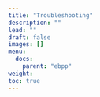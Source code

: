 ```yaml
---
title: "Troubleshooting"
description: ""
lead: ""
draft: false
images: []
menu: 
  docs:
    parent: "ebpp"
weight: 
toc: true
---
```

